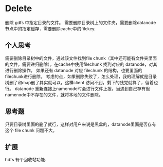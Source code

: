 # Delete
删除 gdfs 中指定目录的文件。
需要删除目录树上的文件夹，需要删除datanode节点中的指定缓存，需要删除cache中的filekey.


## 个人思考
需要删除目录树中的文件，通过该文件找到file chunk（其中还可能有文件夹里面的文件，需要递归删除），在cache中使用filechunk 找到对应的 datanode，对其进行删除操作。 如果还有 datanode 对应 filechunk 的结构，也要里面的filechunk进行删除。
考虑的点，如果删除失败了，怎么处理，我的理解就是目录树删了和map删了其实就可以，这样client 访问不到，剩下的残党就算了，留着也行。
datanode 重新连接上namenode时会进行文件上报，当遇到自己存有但namenode中不存在的文件，就将本地的文件删除。
## 思考题
只要目录树里面的删了就行，这样对用户来说是黑盒的，datanode里面是否存有这个 file chunk 问题不大。


## 扩展
hdfs 有个回收站功能.